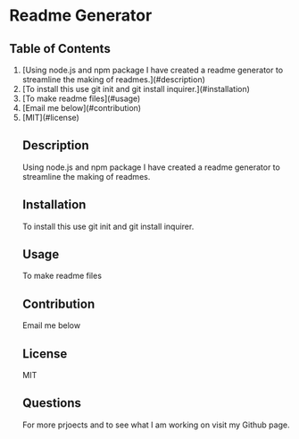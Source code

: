 # Readme Generator
   
  ## Table of Contents
  <ol>
    <li>[Using node.js and npm package I have created a readme generator to streamline the making of readmes.](#description)</li>
    <li>[To install this use git init and git install inquirer.](#installation)</li>
    <li>[To make readme files](#usage)</li>
    <li>[Email me below](#contribution)</li>
    <li>[MIT](#license)</li>
    
  ## Description
  Using node.js and npm package I have created a readme generator to streamline the making of readmes.
  <br />
  ## Installation
  To install this use git init and git install inquirer.
  <br />
  ## Usage
  To make readme files
  <br />
  ## Contribution
  Email me below
  <br />
  ## License
  MIT
  <br />
  ## Questions
  <p>For more prjoects and to see what I am working on visit my Github page.<a href="https://github.com/jahallb1</a></p>
  <p>For more information about this project please email me at joshua.allan.hall@gmail.com</p>
  <br />

  2020

